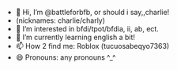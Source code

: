 - 👋 Hi, I’m @battleforbfb, or should i say,,charlie! 
- (nicknames: charlie/charly)
- 👀 I’m interested in bfdi/tpot/bfdia, ii, ab, ect.
- 🌱 I’m currently learning english a bit!
- 📫 How 2 find me: Roblox (tucuosabeqyo7363)
- 😄 Pronouns: any pronouns ^_^
